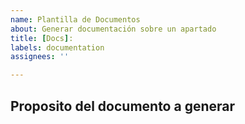 ```yaml
---
name: Plantilla de Documentos
about: Generar documentación sobre un apartado
title: [Docs]: 
labels: documentation
assignees: ''

---
```


## Proposito del documento a generar